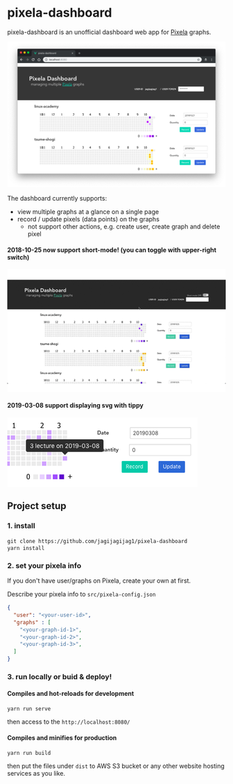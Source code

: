 # pixela-dashboard
pixela-dashboard is an unofficial dashboard web app for [Pixela](https://pixe.la/) graphs.

![screen](./docs/screen.png "screen")

The dashboard currently supports:
- view multiple graphs at a glance on a single page
- record / update pixels (data points) on the graphs
  - not support other actions, e.g. create user, create graph and delete pixel

#### 2018-10-25 now support short-mode! (you can toggle with upper-right switch)
![screen](./docs/screen-short-mode.gif "screen-short-mode-gif")

#### 2019-03-08 support displaying svg with tippy
![screen-tippy](./docs/screen-tippy.png "screen-tippy")

## Project setup
### 1. install
```
git clone https://github.com/jagijagijag1/pixela-dashboard
yarn install
```

### 2. set your pixela info

If you don't have user/graphs on Pixela, create your own at first.

Describe your pixela info to `src/pixela-config.json`
```json:src/pixela-config.json
{
  "user": "<your-user-id>",
  "graphs" : [
    "<your-graph-id-1>",
    "<your-graph-id-2>",
    "<your-graph-id-3>",
  ]
}
```

### 3. run locally or buid & deploy!

#### Compiles and hot-reloads for development
```
yarn run serve
```

then access to the `http://localhost:8080/`

#### Compiles and minifies for production
```
yarn run build
```

then put the files under `dist` to AWS S3 bucket or any other website hosting services as you like.
